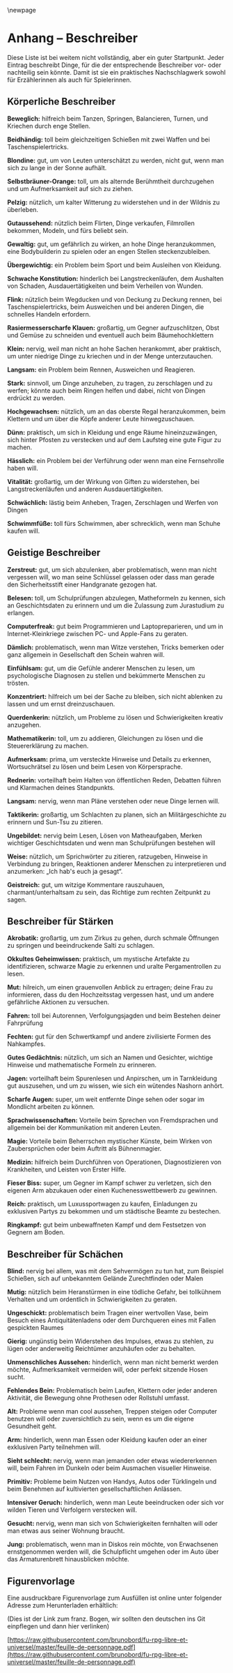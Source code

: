 <!-- # Appendix - Descriptors -->
\newpage
# Anhang – Beschreiber

<!-- This list is by no means exhaustive, but it’s a good place to start. each entry lists the kinds of things a Descriptor might be an advantage or hindrance for, which makes it a handy reference for both players and Narrators. -->

Diese Liste ist bei weitem nicht vollständig, aber ein guter Startpunkt. Jeder Eintrag beschreibt Dinge, für die der entsprechende Beschreiber vor- oder nachteilig sein könnte. Damit ist sie ein praktisches Nachschlagwerk sowohl für Erzählerinnen als auch für Spielerinnen.

<!-- Appendice - Descripteurs

Cette liste n'est en aucun cas exhaustive, mais c'est un bon départ. Chaque élément de la liste est un Descripteur, pour lequel on indique en quoi il peut être un avantage ou un handicap, ce qui peut aider à la fois les joueurs et le Narrateur. -->

<!-- ## Body Descriptors -->

## Körperliche Beschreiber

<!-- **Agile**: helpful when dancing, leaping, doing gymnastics, crawling through tight spaces and balancing. -->
**Beweglich:** hilfreich beim Tanzen, Springen, Balancieren, Turnen, und Kriechen durch enge Stellen.

<!-- **Ambidextrous:** great when shooting two guns at the same time, or doing slight-of-hand magic tricks. -->
**Beidhändig:** toll beim gleichzeitigen Schießen mit zwei Waffen und bei Taschenspielertricks.

<!-- **Blonde:** good for getting people to underestimate you, not good if you spend too much time in the sun. -->
**Blondine:** gut, um von Leuten unterschätzt zu werden, nicht gut, wenn man sich zu lange in der Sonne aufhält.

<!-- **Fake Orange Tan:** great for passing as an aging celebrity, and for drawing attention to yourself. -->
**Selbstbräuner-Orange:** toll, um als alternde Berühmtheit durchzugehen und um Aufmerksamkeit auf sich zu ziehen.

<!-- **Furry:** useful for resisting cold weather, and living in the woods. -->
**Pelzig:** nützlich, um kalter Witterung zu widerstehen und in der Wildnis zu überleben.

<!-- **Handsome:** useful for  flirting, selling stuff , getting roles on T.V., modelling, and being popular. -->
**Gutaussehend:** nützlich beim Flirten, Dinge verkaufen, Filmrollen bekommen, Modeln, und fürs beliebt sein.

<!-- **Huge:** good for looking menacing, reaching high places, acting like a body builder, or getting stuck in small spaces. -->
**Gewaltig:** gut, um gefährlich zu wirken, an hohe Dinge heranzukommen, eine Bodybuilderin zu spielen oder an engen Stellen steckenzubleiben.

<!-- **Overweight:** a problem when exercising and borrowing clothes. -->
**Übergewichtig:** ein Problem beim Sport und beim Ausleihen von Kleidung.

<!-- **Poor Constitution:** a hindrance when long distance running, resisting damage, performing feats of endurance, and healing. -->
**Schwache Konstitution:** hinderlich bei Langstreckenläufen, dem Aushalten von Schaden, Ausdauertätigkeiten und beim Verheilen von Wunden.

<!-- **Quick:** handy for ducking to and from places, slight-of-hand, dodging and other actions that require speed of action. -->
**Flink:** nützlich beim Wegducken und von Deckung zu Deckung rennen, bei Taschenspielertricks, beim Ausweichen und bei anderen Dingen, die schnelles Handeln erfordern.

<!-- **Razor-sharp Claws:** great for slicing up en- emies, cutting vegetables and maybe climbing trees. -->
**Rasiermesserscharfe Klauen:** großartig, um Gegner aufzuschlitzen, Obst und Gemüse zu schneiden und eventuell auch beim Bäumehochklettern

<!-- **Short:** a pain for reaching the top shelf, but use ful for crawling under low objects and getting lost in a crowd. -->
**Klein:** nervig, weil man nicht an hohe Sachen herankommt, aber praktisch, um unter niedrige Dinge zu kriechen und in der Menge unterzutauchen.

<!-- **Slow:** a problem when running, dodging, and reacting to things. -->
**Langsam:** ein Problem beim Rennen, Ausweichen und Reagieren.

<!-- **Strong:** useful for lifting, carrying, smashing and throwing things. Wrestling and avoiding being crushed might also be aided. -->
**Stark:** sinnvoll, um Dinge anzuheben, zu tragen, zu zerschlagen und zu werfen; könnte auch beim Ringen helfen und dabei, nicht von Dingen erdrückt zu werden.

<!-- **Tall:** good for reaching the top shelf, climbing, and seeing over other people’s heads. -->
**Hochgewachsen:** nützlich, um an das oberste Regal heranzukommen, beim Klettern und um über die Köpfe anderer Leute hinwegzuschauen.

<!-- **Thin:** handy for squeezing into places and clothes, hiding behind poles, and performing on the catwalk. -->
**Dünn:** praktisch, um sich in Kleidung und enge Räume hineinzuzwängen, sich hinter Pfosten zu verstecken und auf dem Laufsteg eine gute Figur zu machen.

<!-- **Ugly:** a problem when trying to seduce someone, or get a role on T.V. -->
**Hässlich:** ein Problem bei der Verführung oder wenn man eine Fernsehrolle haben will.

<!-- **Vigour:** great for resisting poison, long distance running, and other feats of endurance. -->
**Vitalität:** großartig, um der Wirkung von Giften zu widerstehen, bei Langstreckenläufen und anderen Ausdauertätigkeiten.

<!-- **Weak:** a pain when lifting, carrying, smashing and throwing stuff. -->
**Schwächlich:** lästig beim Anheben, Tragen, Zerschlagen und Werfen von Dingen

<!-- **Webbed Feet:** great for swimming, but terrible when buying shoes. -->
**Schwimmfüße:** toll fürs Schwimmen, aber schrecklich, wenn man Schuhe kaufen will.


<!-- Descripteurs du Corps

* **Agile**: utile pour danser, sauter, faire des acrobaties, ramper dans des espaces réduits, l'équilibre.
* **Ambidextre**: sert à utiliser une arme à feu dans chaque main, pour les tours de passe-passe.
* **Blond(e)**: les gens auront tendance à vous sous-estimer, en revanche c'est mauvais de rester trop longtemps au soleil.
* **Bronzage orange artificiel**: il est plus facile de se faire passer pour une célébrité vieillissante et d'attirer l'attention.
* **À fourrure / Poilu(e)**: utile pour résister aux grands froids ou vivre dans les bois.
* **Séduisant(e)**: utile pour draguer, vendre, obtenir un rôle à la télévision, être top-model, populaire.
* **Gigantesque**: utile pour avoir l'air menaçant, atteindre les hauteurs, faire du body-building, ou se retrouver coincé dans un espace confiné.
* **Obèse**: c'est un problème pour faire de l'exercice ou emprunter des vêtements.
* **Faible constitution**: un handicap pour la course de fond, résister aux dégâts, l'endurance, la récupération.
* **Rapide**: un avantage pour sauter, se mettre à couvert, les tours de passe-passe et les autres actions qui nécessitent de la vitesse.
* **Griffes aiguisées comme des rasoirs**: parfait pour découper ses ennemis, trancher des légumes et éventuellement grimper aux arbres.
* **Petit(e)**: c'est compliqué pour atteindre l'étagère du haut, mais bien plus simple pour se faufiler sous des meubles ou se fondre dans une foule.
* **Lent(e)**: des problèmes pour courir, esquiver, ou réagir rapidement.
* **Fort(e)**: pratique pour soulever, transporter, détruire ou lancer des objets. De même pour lutter et éviter de se faire écraser.
* **Grand(e)**: intéressant pour atteindre l'étagère du haut, grimper, voir par-dessus les autres.
* **Mince**: pratique pour se faufiler dans des espaces ou des vêtements étroits, se cacher derrière un poteau ou défiler sur les podiums.
* **Laid(e)**: problématique pour séduire, ou obtenir un rôle à l'écran.
* **Vigoureu(x)(se)**: résister aux poisons, courir sur de grandes distances et avoir de l'endurance.
* **Faible**: difficile de soulever, transporter, détruire ou lancer des objets.
* **Pieds palmés**: remarquable pour nager, mais une plaie pour trouver chaussure à son pied. -->

<!-- ## Mind Descriptors -->

## Geistige Beschreiber

<!-- **Absent-Minded:** good for being distracted, but a
problem when remembering where you le  the keys, or that you just pulled the pin from a hand grenade. -->
**Zerstreut:** gut, um sich abzulenken, aber problematisch, wenn man nicht vergessen will, wo man seine Schlüssel gelassen oder dass man gerade den Sicherheitsstift einer Handgranate gezogen hat.

<!-- **Book-Smart:** great when doing exams, knowing math formulas, remembering dates in history, and generally getting into law at Harvard. -->
**Belesen:** toll, um Schulprüfungen abzulegen, Matheformeln zu kennen, sich an Geschichtsdaten zu erinnern und um die Zulassung zum Jurastudium zu erlangen.

<!-- **Computer-Wiz:** good for programming,  xing your laptop and getting into pC vs. Apple  ame-wars. -->
**Computerfreak:** gut beim Programmieren und Laptopreparieren, und um in Internet-Kleinkriege zwischen PC- und Apple-Fans zu geraten.

<!-- **Dim-Witted:** a problem when listening to jokes, recognizing a trick, or generally keeping up appear- ances in social settings. -->
**Dämlich:** problematisch, wenn man Witze verstehen, Tricks bemerken oder ganz allgemein in Gesellschaft den Schein wahren will.

<!-- **Empathetic:** good for reading peoples emotions, doing psychological evaluations, and knowing how to comfort distressed people. -->
**Einfühlsam:** gut, um die Gefühle anderer Menschen zu lesen, um psychologische Diagnosen zu stellen und bekümmerte Menschen zu trösten.

<!-- **Focused:** good for staying on task, not getting dis- tracted, and looking serious. -->
**Konzentriert:** hilfreich um bei der Sache zu bleiben, sich nicht ablenken zu lassen und um ernst dreinzuschauen.

<!-- **Lateral Thinker:** handy for problem solving, and approaching issues in new or unusual ways. -->
**Querdenkerin:** nützlich, um Probleme zu lösen und Schwierigkeiten kreativ anzugehen.

<!-- **Mathematician:** great for doing sums, solving equations and doing your tax. -->
**Mathematikerin:** toll, um zu addieren, Gleichungen zu lösen und die Steuererklärung zu machen.

<!-- **Observant:** great for spotting hidden clues, no- ticing details, doing  nd-a-words, and reading body language. -->

**Aufmerksam:** prima, um versteckte Hinweise und Details zu erkennen, Wortsuchrätsel zu lösen und beim Lesen von Körpersprache.

<!-- **Orator:** good for public speaking, debating and getting people to see your point of view. -->
**Rednerin:** vorteilhaft beim Halten von öffentlichen Reden, Debatten führen und Klarmachen deines Standpunkts.

<!-- **Slow:** a pain when trying to understand plans, or learn new things. -->
**Langsam:** nervig, wenn man Pläne verstehen oder neue Dinge lernen will.

<!-- **Tactician:** great for planning battles, remember- ing military history and quoting Tsun Tsu. -->
**Taktikerin:** großartig, um Schlachten zu planen, sich an Militärgeschichte zu erinnern und Sun-Tsu zu zitieren.

<!-- **Uneducated:** a pain when reading, doing math, remembering important dates in history and doing any school-type tests. -->
**Ungebildet:** nervig beim Lesen, Lösen von Matheaufgaben, Merken wichtiger Geschichtsdaten und wenn man Schulprüfungen bestehen will

<!-- **Wise:** handy for sprouting proverbs, giving advice, putting unrelated clues together, interpreting people’s reactions, and saying ‘I told you so’. -->

**Weise:** nützlich, um Sprichwörter zu zitieren, ratzugeben, Hinweise in Verbindung zu bringen, Reaktionen anderer Menschen zu interpretieren und anzumerken: „Ich hab's euch ja gesagt“.

<!-- **Witty:** good for making funny comments, being charming and / or entertaining, and always knowing the right thing to say. -->
**Geistreich:** gut, um witzige Kommentare rauszuhauen, charmant/unterhaltsam zu sein, das Richtige zum rechten Zeitpunkt zu sagen.


<!-- Descripteurs d'Esprit

* **Distrait(e)**: idéal pour être déconcentré, mais problématique quand il faut se souvenir d'où on a laissé ses clés, ou qu'on vient juste de dégoupiller une grenade.
* **Rat de bibliothèque**: utile pour passer des examens, connaître des formules mathématiques, se souvenir des dates historiques et faire du droit à Harvard.
* **Génie de l'informatique**: savoir programmer, réparer son ordinateur portable, et se jeter à corps perdu dans une guerre de religion entre PC et Apple.
* **Simple d'esprit**: problématique pour comprendre les blagues, comprendre une astuce ou tenir son rang en société.
* **Empathique**: apte à lire les émotions, évaluer la psychologie d'une personne et comment réconforter les gens en détresse.
* **Concentré(e)**: savoir-être appliqué dans ses tâches, ne pas être distrait, et garder son sérieux.
* **Imaginati(f)(ve)**: pratique pour résoudre des énigmes ou des problèmes, en gardant une approche originale ou inattendue.
* **Mathématicien(ne)**: intéressant pour faire des additions, résoudre des équations et remplir sa feuille d'impôts.
* **Observat(eur)(trice)**: repérer les indices cachés, noter les détails, jouer à "où est Charlie ?" ou déchiffrer le langage gestuel.
* **Éloquent(e)**: savoir s'exprimer en public, débattre et convaincre les gens de se rallier à votre point de vue.
* **Lent(e)**: pénible quand il faut comprendre un plan d'attaque, ou apprendre de nouvelles choses.
* **Tacticien(ne)**: faire des plans de bataille, se souvenir des hauts faits militaires de l'Histoire et citer Sun-Tsu.
* **Illettré(e)**: difficultés pour lire, calculer, se souvenir des dates importantes de l'Histoire et passer des examens scolaires.
* **Sage**: capable de citer des proverbes, donner des conseils, associer deux indices apparemment sans relation, interpréter les réactions des gens, et dire "Je te l'avais bien dit".
* **Spirituel(le)**: savoir faire des commentaires légers, charmer ou amuser, et toujours avoir le dernier mot. -->

<!-- ## Edge Descriptors -->

## Beschreiber für Stärken

<!-- **Acrobatics:** great for joining the circus, leaping through narrow gaps, and doing impressive  ips. -->
**Akrobatik:** großartig, um zum Zirkus zu gehen, durch schmale Öffnungen zu springen und beeindruckende Salti zu schlagen.

<!-- **Arcane Knowledge:** good for identifying mys- tic artefacts, recognizing the presence of evil magic, and reading ancient scrolls. -->
**Okkultes Geheimwissen:** praktisch, um mystische Artefakte zu identifizieren, schwarze Magie zu erkennen und uralte Pergamentrollen zu lesen.

<!-- **Courage:** handy when seeing something scary, telling your wife you forgot your anniversary, and at- tempting other dangerous acts. -->
**Mut:** hilreich, um einen grauenvollen Anblick zu ertragen; deine Frau zu informieren, dass du den Hochzeitsstag vergessen hast, und um andere gefährliche Aktionen zu versuchen.

<!-- **Driving:** great for car racing, car chases, and pass- ing your driving exam. -->
**Fahren:** toll bei Autorennen, Verfolgungsjagden und beim Bestehen deiner Fahrprüfung

<!-- **Fencing:** good for sword  ghting and other civi- lized forms of melee. -->
**Fechten:** gut für den Schwertkampf und andere zivilisierte Formen des Nahkampfes.

<!-- **Good Memory:** handy for remembering names and faces, vital clues, and mathematical formulas. -->
**Gutes Gedächtnis:** nützlich, um sich an Namen und Gesichter, wichtige Hinweise und mathematische Formeln zu erinneren.

<!-- **Hunting:** good when tracking and stalking, look- ing good in camou age, and knowing what an angry rhinoceros sounds like. -->
**Jagen:** vorteilhaft beim Spurenlesen und Anpirschen, um in Tarnkleidung gut auszusehen, und um zu wissen, wie sich ein wütendes Nashorn anhört.

<!-- **Keen Sight:** great for seeing a long way or even doing stu  by moonlight. -->
**Scharfe Augen:** super, um weit entfernte Dinge sehen oder sogar im Mondlicht arbeiten zu können.

<!-- **Linguistics:** good for speaking one (or more) foreign languages and generally communicating with others. -->
**Sprachwissenschaften:** Vorteile beim Sprechen von Fremdsprachen und allgemein bei der Kommunikation mit anderen Leuten.

<!-- **Magic:** great for knowing the mystic arts, casting spells, or acting like a stage magician. -->
**Magie:** Vorteile beim Beherrschen mystischer Künste, beim Wirken von Zaubersprüchen oder beim Auftritt als Bühnenmagier.

<!-- **Medicine:** good for performing operations, diag- nosing illness, and administering  rst aid. -->
**Medizin:** hilfreich beim Durchführen von Operationen, Diagnostizieren von Krankheiten, und Leisten von Erster Hilfe.

<!-- **Nasty Bite:** great for really hurting someone in combat, chewing your own arm o , or winning a pie eating contest. -->
**Fieser Biss:** super, um Gegner im Kampf schwer zu verletzen, sich den eigenen Arm abzukauen oder einen Kuchenesswettbewerb zu gewinnen.

<!-- **Rich:** handy for buying luxury sports cars, getting invited to exclusive parties, and bribing city o cials. -->
**Reich:** praktisch, um Luxussportwagen zu kaufen, Einladungen zu exklusiven Partys zu bekommen und um städtische Beamte zu bestechen.

<!-- **Wrestling:** good for  ghting unarmed combat, and pinning opponents to the ground. -->
**Ringkampf:** gut beim unbewaffneten Kampf und dem Festsetzen von Gegnern am Boden.

<!-- Descripteurs d'Atout

* **Acrobate**: pour intégrer un cirque, sauter par-dessus une fosse ou faire des saltos impressionnants.
* **Connaissance occultes**: savoir identifier des artefacts mystiques, reconnaître la présence d'une magie maléfique, lire des parchemins antiques.
* **Courage**: utile en présence d'un danger, pour avouer à votre épouse que vous avez oublié votre anniversaire de mariage ou tenter d'autres actes héroïques.
* **Conduite**: faire des courses automobiles, des poursuites en voiture ou passer votre permis.
* **Escrime**: combattre à l'épée ou toute autre forme de combat en mêlée entre gens de bonne tenue.
* **Bonne mémoire**: pratique pour se souvenir du nom et des visages des gens, des indices vitaux ou des formules mathématiques.
* **Chasse**: savoir pister ou prendre en filature, savoir se camoufler efficacement, et reconnaître le cri d'un rhinocéros en colère.
* **Vue perçante**: y voir à grande distance ou agir sans gêne à la lueur nocturne.
* **Linguistique**: savoir parler une langue étrangère (ou plusieurs) et être plus à l'aise pour communiquer avec les autres.
* **Magie**: connaître les arts occultes, jeter des sorts ou faire des numéros de prestidigitation.
* **Médecine**: faire des opérations chirurgicales, diagnostiquer une maladie ou administrer les premiers soins.
* **Morsure féroce**: arriver à blesser salement quelqu'un au combat, se mordre le bras ou gagner à un concours de gobage de flamby.
* **Riche**: pouvoir acheter des voitures de sport luxueuses, être invité à des fêtes ultra-select, avoir les moyens de corrompre les gens influents.
* **Bagarre**: pour se battre sans arme, et clouer un adversaire au sol. -->


<!-- ## Flaw Descriptors -->

## Beschreiber für Schächen

<!-- **Blind:** a pain when doing anything that requires
sight, such as shooting, navigating an unfamiliar space, or painting. -->
**Blind:** nervig bei allem, was mit dem Sehvermögen zu tun hat, zum Beispiel Schießen, sich auf unbekanntem Gelände Zurechtfinden oder Malen

<!-- **Brave:** good for charging into mortal danger, act- ing foolhardy, and getting into deep trouble. -->
**Mutig:** nützlich beim Heranstürmen in eine tödliche Gefahr, bei tollkühnem Verhalten und um ordentlich in Schwierigkeiten zu geraten.

<!-- **Clumsy:** a problem when carrying a valuable vase, visiting an antique store, or trying to cross a booby- trapped room. -->
**Ungeschickt:** problematisch beim Tragen einer wertvollen Vase, beim Besuch eines Antiquitätenladens oder dem Durchqueren eines mit Fallen gespickten Raumes

<!-- **Greedy:** a pain when resisting the urge to steal, lie, or in some other way keep or obtain wealth. -->
**Gierig:** ungünstig beim Widerstehen des Impulses, etwas zu stehlen, zu lügen oder anderweitig Reichtümer anzuhäufen oder zu behalten.

<!-- **in-Human Appearance:** a hindrance when try- ing not to get noticed, avoiding attention, or  nding a pair of pants that  t just right. -->
**Unmenschliches Aussehen:** hinderlich, wenn man nicht bemerkt werden möchte, Aufmerksamkeit vermeiden will, oder perfekt sitzende Hosen sucht.

<!-- **Missing Leg:** a problem when running, climbing, or performing any other activity that involves move- ment, without prosthetics or a wheel chair. -->
**Fehlendes Bein:** Problematisch beim Laufen, Klettern oder jeder anderen Aktivität, die Bewegung ohne Prothesen oder Rollstuhl umfasst.

<!-- Old: a pain when trying to look cool, climb stairs, use a computer, or be positive about your health. -->
**Alt:** Probleme wenn man cool aussehen, Treppen steigen oder Computer benutzen will oder zuversichtlich zu sein, wenn es um die eigene Gesundheit geht.

<!-- **Poor:** a hindrance when wanting to buy food or clothes, or trying to get into an exclusive party. -->
**Arm:** hinderlich, wenn man Essen oder Kleidung kaufen oder an einer exklusiven Party teilnehmen will.

<!-- **Poor Sight:** a pain when trying to recognize someone or thing, driving at night, or noticing visual clues. -->
**Sieht schlecht:** nervig, wenn man jemanden oder etwas wiedererkennen will, beim Fahren im Dunkeln oder beim Ausmachen visueller Hinweise.

<!-- **Primitive:** a problem when using mobile phones, cars, and door bells, as well as interacting at more civi- lized social occasions. -->
**Primitiv:** Probleme beim Nutzen von Handys, Autos oder Türklingeln und beim Benehmen auf kultivierten gesellschaftlichen Anlässen.

<!-- **Smelly:** a hindrance when trying to impress peo- ple, or hiding from wild animals or trackers. -->
**Intensiver Geruch:** hinderlich, wenn man Leute beeindrucken oder sich vor wilden Tieren und Verfolgern verstecken will.

<!-- **Wanted:** a pain when trying to keep out of trou- ble, or needing something from your apartment. -->
**Gesucht:** nervig, wenn man sich von Schwierigkeiten fernhalten will oder man etwas aus seiner Wohnung braucht.

<!-- **Young:** a problem when trying to get into clubs, be taken seriously by adults, avoid school, or see over the dash in a car. -->
**Jung:** problematisch, wenn man in Diskos rein möchte, von Erwachsenen ernstgenommen werden will, die Schulpflicht umgehen oder im Auto über das Armaturenbrett hinausblicken möchte.

<!-- Descripteurs de Faille

* **Aveugle**: très gênant pour toutes les tâches qui requièrent d'y voir, comme tirer au fusil, se déplacer dans un endroit inconnu, ou peindre.
* **Téméraire**: courir au devant d'un danger mortel, agir inconsidérément, et plonger plus encore dans le pétrin.
* **Maladroit(e)**: problématique pour transporter un vase de valeur, visiter un magasin d'antiquités ou traverser une pièces remplie de farces et attrapes.
* **Cupide**: gênant quand il faut résister à l'envie de voler ou mentir dans le but de conserver ou gagner plus de richesses.
* **Apparence inhumaine**: impossible de passer inaperçu, d'éviter l'attention ou trouver un pantalon qui sied à sa corpulence.
* **Unijambiste**: difficile de courir, escalader ou toute autre action qui implique de se déplacer sans ses prothèses ou une chaise roulante.
* **Âgé(e)**: un problème pour avoir l'air cool, grimper à l'escalier, utiliser un ordinateur ou être optimiste concernant son état de santé.
* **Pauvre**: problématique pour s'acheter à manger ou pour se vêtir ou s'incruster dans une fête select.
* **Myope**: compliqué pour essayer de reconnaître une personne ou une chose, conduire la nuit, ou repérer des indices visuels.
* **Primiti(f)(ve)**: une gêne pour utiliser un téléphone mobile, conduire une voiture, sonner à une porte ou interagir de manière civilisée en société.
* **Puant(e)**: difficile d'impressionner les gens, ou passer inaperçu auprès de traqueurs ou d'animaux féroces à votre poursuite.
* **Recherché(e)**: on n'arrête pas d'être embêté à tout bout de champ, et c'est plus difficile de rentrer chez soi sans ennui.
* **Jeune**: problématique pour entrer en boîte, être pris au sérieux par les adultes, sécher l'école ou voir au-dessus du volant quand on conduit. -->

## Figurenvorlage
Eine ausdruckbare Figurenvorlage zum Ausfüllen ist online unter folgender Adresse zum Herunterladen erhältlich:

(Dies ist der Link zum franz. Bogen, wir sollten den deutschen ins Git einpflegen und dann hier verlinken)

[https://raw.githubusercontent.com/brunobord/fu-rpg-libre-et-universel/master/feuille-de-personnage.pdf](https://raw.githubusercontent.com/brunobord/fu-rpg-libre-et-universel/master/feuille-de-personnage.pdf)


<!-- Feuille de personnage

Grâce aux bons soins de la communauté, une feuille de personnage est disponible en téléchargement à l'adresse suivante :

[https://raw.githubusercontent.com/brunobord/fu-rpg-libre-et-universel/master/feuille-de-personnage.pdf](https://raw.githubusercontent.com/brunobord/fu-rpg-libre-et-universel/master/feuille-de-personnage.pdf)

Note : les termes employés diffèrent très légèrement de ceux choisis dans cette traduction, mais ils ne devraient pas entraver le cours du jeu.
-->
